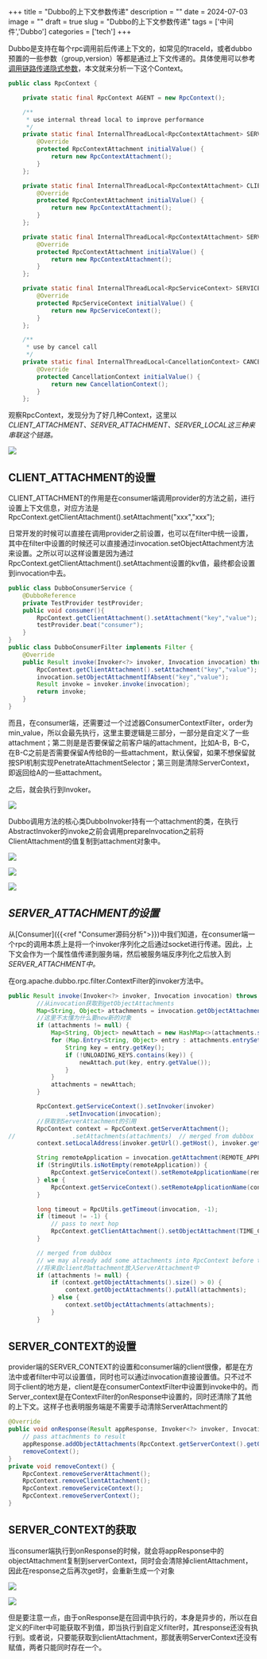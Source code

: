 +++
title = "Dubbo的上下文参数传递"
description = ""
date = 2024-07-03
image = ""
draft = true
slug = "Dubbo的上下文参数传递"
tags = ['中间件','Dubbo']
categories = ['tech']
+++

Dubbo是支持在每个rpc调用前后传递上下文的，如常见的traceId，或者dubbo预置的一些参数（group,version）等都是通过上下文传递的。具体使用可以参考[调用链路传递隐式参数](https://cn.dubbo.apache.org/zh-cn/overview/mannual/java-sdk/advanced-features-and-usage/service/attachment/)，本文就来分析一下这个Context。

```java
public class RpcContext {

    private static final RpcContext AGENT = new RpcContext();

    /**
     * use internal thread local to improve performance
     */
    private static final InternalThreadLocal<RpcContextAttachment> SERVER_LOCAL = new InternalThreadLocal<RpcContextAttachment>() {
        @Override
        protected RpcContextAttachment initialValue() {
            return new RpcContextAttachment();
        }
    };

    private static final InternalThreadLocal<RpcContextAttachment> CLIENT_ATTACHMENT = new InternalThreadLocal<RpcContextAttachment>() {
        @Override
        protected RpcContextAttachment initialValue() {
            return new RpcContextAttachment();
        }
    };

    private static final InternalThreadLocal<RpcContextAttachment> SERVER_ATTACHMENT = new InternalThreadLocal<RpcContextAttachment>() {
        @Override
        protected RpcContextAttachment initialValue() {
            return new RpcContextAttachment();
        }
    };

    private static final InternalThreadLocal<RpcServiceContext> SERVICE_CONTEXT = new InternalThreadLocal<RpcServiceContext>() {
        @Override
        protected RpcServiceContext initialValue() {
            return new RpcServiceContext();
        }
    };

    /**
     * use by cancel call
     */
    private static final InternalThreadLocal<CancellationContext> CANCELLATION_CONTEXT = new InternalThreadLocal<CancellationContext>() {
        @Override
        protected CancellationContext initialValue() {
            return new CancellationContext();
        }
    };
```

观察RpcContext，发现分为了好几种Context，这里以*CLIENT_ATTACHMENT、SERVER_ATTACHMENT、SERVER_LOCAL这三种来串联这个链路。*

![](https://l8ut65fgfc.feishu.cn/space/api/box/stream/download/asynccode/?code=NmE1MjYwNjUzY2ZjYjcxMTRjZGM0ODhlZTRlMzQ3ZjlfRVpzR3ZYOERIYVNVQzJJOGxwcVBUeEFNbXNtMlBEWVBfVG9rZW46QUZON2JiVGlJbzZaMXp4VlRGYWNJQjVBbkllXzE3MjMzNjk1MzY6MTcyMzM3MzEzNl9WNA)

## CLIENT_ATTACHMENT的设置

CLIENT_ATTACHMENT的作用是在consumer端调用provider的方法之前，进行设置上下文信息，对应方法是RpcContext.getClientAttachment().setAttachment("xxx","xxx");

日常开发的时候可以直接在调用provider之前设置，也可以在filter中统一设置，其中在filter中设置的时候还可以直接通过invocation.setObjectAttachment方法来设置。之所以可以这样设置是因为通过RpcContext.getClientAttachment().setAttachment设置的kv值，最终都会设置到invocation中去。

```Java
public class DubboConsumerService {
    @DubboReference
    private TestProvider testProvider;
    public void consumer(){
        RpcContext.getClientAttachment().setAttachment("key","value");
        testProvider.beat("consumer");
    }
}
public class DubboConsumerFilter implements Filter {
    @Override
    public Result invoke(Invoker<?> invoker, Invocation invocation) throws RpcException {
        RpcContext.getClientAttachment().setAttachment("key","value");
        invocation.setObjectAttachmentIfAbsent("key","value");
        Result invoke = invoker.invoke(invocation);
        return invoke;
    }
}
```

而且，在consumer端，还需要过一个过滤器ConsumerContextFilter，order为min_value，所以会最先执行，这里主要逻辑是三部分，一部分是自定义了一些attachment；第二则是是否要保留之前客户端的attachment，比如A-B，B-C，在B-C之前是否需要保留A传给B的一些attachment，默认保留，如果不想保留就按SPI机制实现PenetrateAttachmentSelector；第三则是清除ServerContext，即返回给A的一些attachment。

之后，就会执行到Invoker。

![](https://l8ut65fgfc.feishu.cn/space/api/box/stream/download/asynccode/?code=Y2QzNzI4MTYxMjI2NWNhOWU4NTA3NTE0MzRmNjk3YWVfa1BsVU1Hcno1elpwQXpiZm5MWWRLZUZVMDNFc0Z3WElfVG9rZW46U3dNOGJPRkZLb1hzeWJ4NHFSYWNSQWlBbnVkXzE3MjMzNjk1Nzg6MTcyMzM3MzE3OF9WNA)

Dubbo调用方法的核心类DubboInvoker持有一个attachment的类，在执行AbstractInvoker的invoke之前会调用prepareInvocation之前将ClientAttachment的值复制到attachment对象中。

![](https://l8ut65fgfc.feishu.cn/space/api/box/stream/download/asynccode/?code=ZDMxOTRjOTJhM2I3ZmI5NDU5ZDcxODJhMzU5YmVlMWJfUW1kSm5maUtaT29YUUdoakprM2NsQXFGU1V3WEFvdU9fVG9rZW46SDNRUGJjSzhZb2xvcU14UnhRZGN1VWZDbmRjXzE3MjMzNjk1Nzg6MTcyMzM3MzE3OF9WNA)

![](https://l8ut65fgfc.feishu.cn/space/api/box/stream/download/asynccode/?code=ZGJmOTNiMTg5NGM0N2E1ZmZiZWU0OTVhMWVjMDIwNjNfYnFET3pXUUI5cDR3T2dBY2lvekpGMWVucHBCUnhZajRfVG9rZW46UnRzSGJOZEZkbzRMUGJ4UEo1VWNIZkk3bkJkXzE3MjMzNjk1Nzg6MTcyMzM3MzE3OF9WNA)

![](https://l8ut65fgfc.feishu.cn/space/api/box/stream/download/asynccode/?code=ZjQ0ODNmMmU1ZWI5ZDlhY2UwMTczZDFiNDMxNjJlZDVfenBKT1dsRXNGcEp4WHl5Mm10VHhFS3VrOE9YcFpZSEtfVG9rZW46RFRGR2JlTkUwb0NkTml4ZUd0cGNiUnpUbnljXzE3MjMzNjk1Nzg6MTcyMzM3MzE3OF9WNA)

## *SERVER_ATTACHMENT的设置*

从[Consumer]({{<ref "Consumer源码分析">}})中我们知道，在consumer端一个rpc的调用本质上是将一个invoker序列化之后通过socket进行传递。因此，上下文会作为一个属性值传递到服务端，然后被服务端反序列化之后放入到*SERVER_ATTACHMENT中。*

在org.apache.dubbo.rpc.filter.ContextFilter的invoker方法中。

```Java
public Result invoke(Invoker<?> invoker, Invocation invocation) throws RpcException {
        //从invocation获取到getObjectAttachments
        Map<String, Object> attachments = invocation.getObjectAttachments();
        //这里不太懂为什么要new新的对象
        if (attachments != null) {
            Map<String, Object> newAttach = new HashMap<>(attachments.size());
            for (Map.Entry<String, Object> entry : attachments.entrySet()) {
                String key = entry.getKey();
                if (!UNLOADING_KEYS.contains(key)) {
                    newAttach.put(key, entry.getValue());
                }
            }
            attachments = newAttach;
        }

        RpcContext.getServiceContext().setInvoker(invoker)
                .setInvocation(invocation);
        //获取到ServerAttachment的引用
        RpcContext context = RpcContext.getServerAttachment();
//                .setAttachments(attachments)  // merged from dubbox
        context.setLocalAddress(invoker.getUrl().getHost(), invoker.getUrl().getPort());

        String remoteApplication = invocation.getAttachment(REMOTE_APPLICATION_KEY);
        if (StringUtils.isNotEmpty(remoteApplication)) {
            RpcContext.getServiceContext().setRemoteApplicationName(remoteApplication);
        } else {
            RpcContext.getServiceContext().setRemoteApplicationName(context.getAttachment(REMOTE_APPLICATION_KEY));
        }

        long timeout = RpcUtils.getTimeout(invocation, -1);
        if (timeout != -1) {
            // pass to next hop
            RpcContext.getClientAttachment().setObjectAttachment(TIME_COUNTDOWN_KEY, TimeoutCountDown.newCountDown(timeout, TimeUnit.MILLISECONDS));
        }

        // merged from dubbox
        // we may already add some attachments into RpcContext before this filter (e.g. in rest protocol)
        //将来自client的attachment放入ServerAttachment中
        if (attachments != null) {
            if (context.getObjectAttachments().size() > 0) {
                context.getObjectAttachments().putAll(attachments);
            } else {
                context.setObjectAttachments(attachments);
            }
        }
```

## SERVER_CONTEXT的设置

provider端的SERVER_CONTEXT的设置和consumer端的client很像，都是在方法中或者filter中可以设置值，同时也可以通过invocation直接设置值。只不过不同于client的地方是，client是在consumerContextFilter中设置到invoke中的。而Server_context是在ContextFilter的onResponse中设置的，同时还清除了其他的上下文。这样子也表明服务端是不需要手动清除ServerAttachment的

```Java
@Override
public void onResponse(Result appResponse, Invoker<?> invoker, Invocation invocation) {
    // pass attachments to result
    appResponse.addObjectAttachments(RpcContext.getServerContext().getObjectAttachments());
    removeContext();
}
private void removeContext() {
    RpcContext.removeServerAttachment();
    RpcContext.removeClientAttachment();
    RpcContext.removeServiceContext();
    RpcContext.removeServerContext();
}
```

## SERVER_CONTEXT的获取

当consumer端执行到onResponse的时候，就会将appResponse中的objectAttachment复制到serverContext，同时会会清除掉clientAttachment，因此在response之后再次get时，会重新生成一个对象

![](https://l8ut65fgfc.feishu.cn/space/api/box/stream/download/asynccode/?code=OTJkOTMzY2JjYTlmZmNmMDQyNzIzNzllNGZjNDMyNjJfdW5nazRsaFF6U0dEWHNUT0VraEZySzREd0NUa1p2WkNfVG9rZW46V1p1bWJlcXRhb3NVaHd4R3d5WWNzaW42bm9BXzE3MjMzNjk1Nzg6MTcyMzM3MzE3OF9WNA)

![](https://l8ut65fgfc.feishu.cn/space/api/box/stream/download/asynccode/?code=MDA2NDY5OTlmY2U5MTMxZTg5ZmY3MjJhNzBiMmMwN2NfUGFSQjBSZ0xKeFY2azVsb0p2Q1IxVFFpQ3lDSkpuaURfVG9rZW46TGRtVWJxRzhCbzV5ZHZ4NUdYQmNWYWIybldlXzE3MjMzNjk1Nzg6MTcyMzM3MzE3OF9WNA)

但是要注意一点，由于onResponse是在回调中执行的，本身是异步的，所以在自定义的Filter中可能获取不到值，即当执行到自定义filter时，其response还没有执行到。或者说，只要能获取到clientAttachment，那就表明ServerContext还没有赋值，两者只能同时存在一个。
